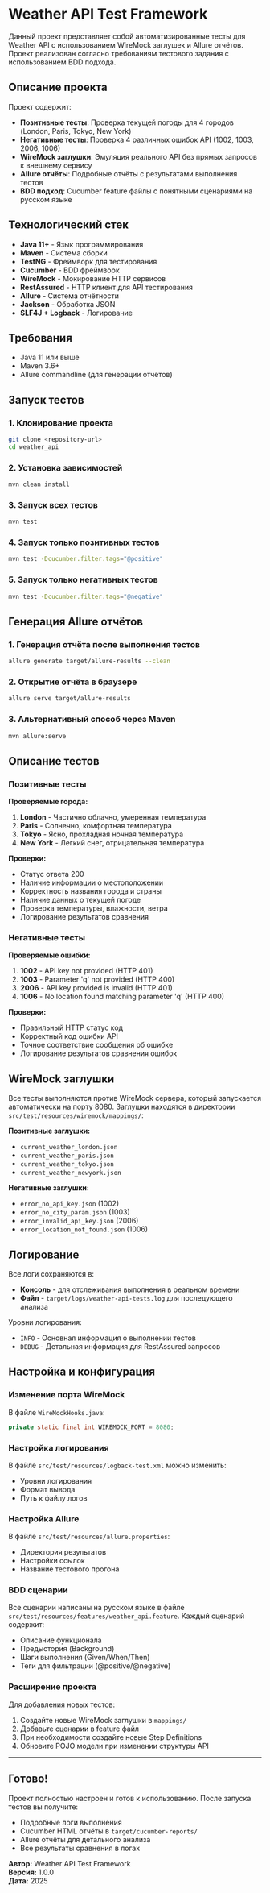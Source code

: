 # Weather API Test Framework

Данный проект представляет собой автоматизированные тесты для Weather API с использованием WireMock заглушек и Allure отчётов. Проект реализован согласно требованиям тестового задания с использованием BDD подхода.

## Описание проекта

Проект содержит:
- **Позитивные тесты**: Проверка текущей погоды для 4 городов (London, Paris, Tokyo, New York)
- **Негативные тесты**: Проверка 4 различных ошибок API (1002, 1003, 2006, 1006)
- **WireMock заглушки**: Эмуляция реального API без прямых запросов к внешнему сервису
- **Allure отчёты**: Подробные отчёты с результатами выполнения тестов
- **BDD подход**: Cucumber feature файлы с понятными сценариями на русском языке

## Технологический стек

- **Java 11+** - Язык программирования
- **Maven** - Система сборки
- **TestNG** - Фреймворк для тестирования
- **Cucumber** - BDD фреймворк
- **WireMock** - Мокирование HTTP сервисов
- **RestAssured** - HTTP клиент для API тестирования
- **Allure** - Система отчётности
- **Jackson** - Обработка JSON
- **SLF4J + Logback** - Логирование

## Требования

- Java 11 или выше
- Maven 3.6+
- Allure commandline (для генерации отчётов)

## Запуск тестов

### 1. Клонирование проекта
```bash
git clone <repository-url>
cd weather_api
```

### 2. Установка зависимостей
```bash
mvn clean install
```

### 3. Запуск всех тестов
```bash
mvn test
```

### 4. Запуск только позитивных тестов
```bash
mvn test -Dcucumber.filter.tags="@positive"
```

### 5. Запуск только негативных тестов
```bash
mvn test -Dcucumber.filter.tags="@negative"
```

## Генерация Allure отчётов

### 1. Генерация отчёта после выполнения тестов
```bash
allure generate target/allure-results --clean
```

### 2. Открытие отчёта в браузере
```bash
allure serve target/allure-results
```

### 3. Альтернативный способ через Maven
```bash
mvn allure:serve
```

## Описание тестов

### Позитивные тесты

**Проверяемые города:**
1. **London** - Частично облачно, умеренная температура
2. **Paris** - Солнечно, комфортная температура
3. **Tokyo** - Ясно, прохладная ночная температура
4. **New York** - Легкий снег, отрицательная температура

**Проверки:**
- Статус ответа 200
- Наличие информации о местоположении
- Корректность названия города и страны
- Наличие данных о текущей погоде
- Проверка температуры, влажности, ветра
- Логирование результатов сравнения

### Негативные тесты

**Проверяемые ошибки:**
1. **1002** - API key not provided (HTTP 401)
2. **1003** - Parameter 'q' not provided (HTTP 400)
3. **2006** - API key provided is invalid (HTTP 401)
4. **1006** - No location found matching parameter 'q' (HTTP 400)

**Проверки:**
- Правильный HTTP статус код
- Корректный код ошибки API
- Точное соответствие сообщения об ошибке
- Логирование результатов сравнения ошибок

## WireMock заглушки

Все тесты выполняются против WireMock сервера, который запускается автоматически на порту 8080. Заглушки находятся в директории `src/test/resources/wiremock/mappings/`:

**Позитивные заглушки:**
- `current_weather_london.json`
- `current_weather_paris.json`
- `current_weather_tokyo.json`
- `current_weather_newyork.json`

**Негативные заглушки:**
- `error_no_api_key.json` (1002)
- `error_no_city_param.json` (1003)
- `error_invalid_api_key.json` (2006)
- `error_location_not_found.json` (1006)

## Логирование

Все логи сохраняются в:
- **Консоль** - для отслеживания выполнения в реальном времени
- **Файл** - `target/logs/weather-api-tests.log` для последующего анализа

Уровни логирования:
- `INFO` - Основная информация о выполнении тестов
- `DEBUG` - Детальная информация для RestAssured запросов

## Настройка и конфигурация

### Изменение порта WireMock
В файле `WireMockHooks.java`:
```java
private static final int WIREMOCK_PORT = 8080;
```

### Настройка логирования
В файле `src/test/resources/logback-test.xml` можно изменить:
- Уровни логирования
- Формат вывода
- Путь к файлу логов

### Настройка Allure
В файле `src/test/resources/allure.properties`:
- Директория результатов
- Настройки ссылок
- Название тестового прогона

### BDD сценарии

Все сценарии написаны на русском языке в файле `src/test/resources/features/weather_api.feature`. Каждый сценарий содержит:
- Описание функционала
- Предыстория (Background)
- Шаги выполнения (Given/When/Then)
- Теги для фильтрации (@positive/@negative)

### Расширение проекта

Для добавления новых тестов:
1. Создайте новые WireMock заглушки в `mappings/`
2. Добавьте сценарии в feature файл
3. При необходимости создайте новые Step Definitions
4. Обновите POJO модели при изменении структуры API

---

## Готово!

Проект полностью настроен и готов к использованию. После запуска тестов вы получите:
- Подробные логи выполнения
- Cucumber HTML отчёты в `target/cucumber-reports/`
- Allure отчёты для детального анализа
- Все результаты сравнения в логах

**Автор:** Weather API Test Framework  
**Версия:** 1.0.0  
**Дата:** 2025 